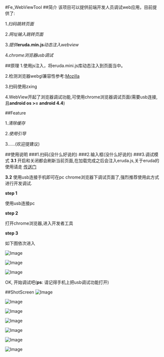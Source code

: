 #Fe_WebViewTool
##简介
该项目可以提供前端开发人员调试web应用，目前提供了:

1.*扫码跳转页面*

2.*网址输入跳转页面*

3.*提供***eruda.min.js***动态注入webview*

4.*chrome浏览器usb调试*

##原理
1.使用js注入，将eruda.mini.js库动态注入到页面当中。

2.检测浏览器webgl兼容性参考:[Mozilla](https://developer.mozilla.org/en-US/Learn/WebGL/By_example/Detect_WebGL)

3.扫码使用zxing

4.WebView开起了浏览器调试功能,可使用chrome浏览器调试页面(需要usb连接,且**android os >= android 4.4**)

##Feature

1.*清除缓存*

2.*使用引导*

3......(欢迎提建议)

##使用说明
###1.扫码(没什么好说的)
###2.输入框(没什么好说的)
###3.调试模式
**3.1** 开启和关闭都会刷新当前页面,在加载完成之后会注入eruda.js,关于eruda的使用请走 [传送门](https://github.com/liriliri/eruda/blob/master/doc/Readme_CH.md)

**3.2** 使用usb连接手机即可在pc chrome浏览器下调试页面了,强烈推荐使用此方式进行开发调试. 

**step 1**

使用usb连接pc

**step 2**

打开chrome浏览器,进入开发者工具

**step 3**

如下图依次进入

![Image][7]

![Image][8]

![Image][9]

OK, 开始调试吧(**ps**: 请记得手机上把usb调试功能打开)


##ShotScreen
![Image][0]

![Image][1]

![Image][2]

![Image][3]

![Image][4]

![Image][5]

![Image][6]

[0]: https://github.com/liang3472/NewYearResolution_2016/blob/master/Fe_WebViewTool/screenshot/0.pic.jpg
[1]: https://github.com/liang3472/NewYearResolution_2016/blob/master/Fe_WebViewTool/screenshot/1.pic.jpg
[2]: https://github.com/liang3472/NewYearResolution_2016/blob/master/Fe_WebViewTool/screenshot/2.pic.jpg
[3]: https://github.com/liang3472/NewYearResolution_2016/blob/master/Fe_WebViewTool/screenshot/3.pic.jpg
[4]: https://github.com/liang3472/NewYearResolution_2016/blob/master/Fe_WebViewTool/screenshot/4.pic.jpg
[5]: https://github.com/liang3472/NewYearResolution_2016/blob/master/Fe_WebViewTool/screenshot/5.pic.jpg
[6]: https://github.com/liang3472/NewYearResolution_2016/blob/master/Fe_WebViewTool/screenshot/6.pic.jpg
[7]: https://github.com/liang3472/NewYearResolution_2016/blob/master/Fe_WebViewTool/screenshot/step01.png
[8]: https://github.com/liang3472/NewYearResolution_2016/blob/master/Fe_WebViewTool/screenshot/step02.png
[9]: https://github.com/liang3472/NewYearResolution_2016/blob/master/Fe_WebViewTool/screenshot/step03.png

